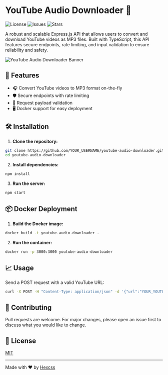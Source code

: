 # YouTube Audio Downloader 🎵

![License](https://img.shields.io/github/license/Hexcss/Youtube_Audio_Downloader)
![Issues](https://img.shields.io/github/issues/Hexcss/Youtube_Audio_Downloader)
![Stars](https://img.shields.io/github/stars/Hexcss/Youtube_Audio_Downloader)

A robust and scalable Express.js API that allows users to convert and download YouTube videos as MP3 files. Built with TypeScript, this API features secure endpoints, rate limiting, and input validation to ensure reliability and safety.

![YouTube Audio Downloader Banner](https://th.bing.com/th/id/R.ead2c76fb473eea736195496208b378d?rik=qwH8TyGH9N7%2fPQ&pid=ImgRaw&r=0)

## 🚀 Features

- 🎧 Convert YouTube videos to MP3 format on-the-fly
- 🛡️ Secure endpoints with rate limiting
- 📝 Request payload validation
- 🖥️ Docker support for easy deployment

## 🛠️ Installation

1. **Clone the repository:**

```bash
git clone https://github.com/YOUR_USERNAME/youtube-audio-downloader.git
cd youtube-audio-downloader
```

2. **Install dependencies:**

```bash
npm install
```

3. **Run the server:**

```bash
npm start
```

## 📦 Docker Deployment

1. **Build the Docker image:**

```bash
docker build -t youtube-audio-downloader .
```

2. **Run the container:**

```bash
docker run -p 3000:3000 youtube-audio-downloader
```

## 📈 Usage

Send a POST request with a valid YouTube URL:

```bash
curl -X POST -H "Content-Type: application/json" -d '{"url":"YOUR_YOUTUBE_URL"}' http://localhost:3000/api/ytdl/downloadmp3
```

## 🤝 Contributing

Pull requests are welcome. For major changes, please open an issue first to discuss what you would like to change.

## 🔏 License

[MIT](https://choosealicense.com/licenses/mit/)

---

Made with ❤️ by [Hexcss](https://github.com/Hexcss)